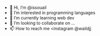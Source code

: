 - 👋 Hi, I’m @issouail
- 👀 I’m interested in programming languages
- 🌱 I’m currently learning web dev
- 💞️ I’m looking to collaborate on ...
- 📫 How to reach me <instagram @waildjj

<!---
issouail/issouail is a ✨ special ✨ repository because its `README.md` (this file) appears on your GitHub profile.
You can click the Preview link to take a look at your changes.
--->
